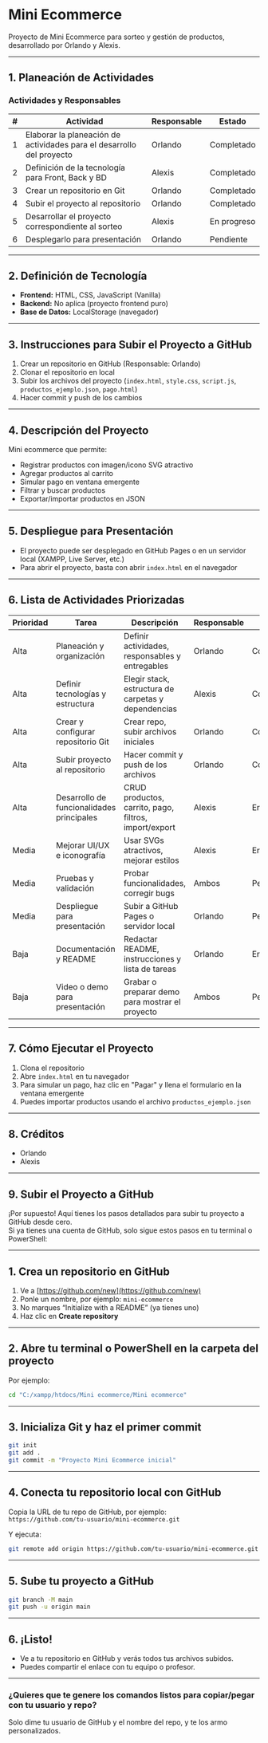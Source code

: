 # Mini Ecommerce

Proyecto de Mini Ecommerce para sorteo y gestión de productos, desarrollado por Orlando y Alexis.

---

## 1. Planeación de Actividades

### Actividades y Responsables

| # | Actividad                                                                 | Responsable | Estado     |
|---|--------------------------------------------------------------------------|-------------|------------|
| 1 | Elaborar la planeación de actividades para el desarrollo del proyecto    | Orlando     | Completado |
| 2 | Definición de la tecnología para Front, Back y BD                        | Alexis      | Completado |
| 3 | Crear un repositorio en Git                                              | Orlando     | Completado |
| 4 | Subir el proyecto al repositorio                                         | Orlando     | Completado |
| 5 | Desarrollar el proyecto correspondiente al sorteo                        | Alexis      | En progreso|
| 6 | Desplegarlo para presentación                                            | Orlando     | Pendiente  |

---

## 2. Definición de Tecnología

- **Frontend:** HTML, CSS, JavaScript (Vanilla)
- **Backend:** No aplica (proyecto frontend puro)
- **Base de Datos:** LocalStorage (navegador)

---

## 3. Instrucciones para Subir el Proyecto a GitHub

1. Crear un repositorio en GitHub (Responsable: Orlando)
2. Clonar el repositorio en local
3. Subir los archivos del proyecto (`index.html`, `style.css`, `script.js`, `productos_ejemplo.json`, `pago.html`)
4. Hacer commit y push de los cambios

---

## 4. Descripción del Proyecto

Mini ecommerce que permite:
- Registrar productos con imagen/icono SVG atractivo
- Agregar productos al carrito
- Simular pago en ventana emergente
- Filtrar y buscar productos
- Exportar/importar productos en JSON

---

## 5. Despliegue para Presentación

- El proyecto puede ser desplegado en GitHub Pages o en un servidor local (XAMPP, Live Server, etc.)
- Para abrir el proyecto, basta con abrir `index.html` en el navegador

---

## 6. Lista de Actividades Priorizadas

| Prioridad | Tarea                                                        | Descripción                                                      | Responsable | Estado      |
|-----------|--------------------------------------------------------------|------------------------------------------------------------------|-------------|-------------|
| Alta      | Planeación y organización                                    | Definir actividades, responsables y entregables                  | Orlando     | Completado  |
| Alta      | Definir tecnologías y estructura                             | Elegir stack, estructura de carpetas y dependencias              | Alexis      | Completado  |
| Alta      | Crear y configurar repositorio Git                           | Crear repo, subir archivos iniciales                             | Orlando     | Completado  |
| Alta      | Subir proyecto al repositorio                                | Hacer commit y push de los archivos                              | Orlando     | Completado  |
| Alta      | Desarrollo de funcionalidades principales                    | CRUD productos, carrito, pago, filtros, import/export            | Alexis      | En progreso |
| Media     | Mejorar UI/UX e iconografía                                 | Usar SVGs atractivos, mejorar estilos                            | Alexis      | En progreso |
| Media     | Pruebas y validación                                         | Probar funcionalidades, corregir bugs                            | Ambos       | Pendiente   |
| Media     | Despliegue para presentación                                 | Subir a GitHub Pages o servidor local                            | Orlando     | Pendiente   |
| Baja      | Documentación y README                                       | Redactar README, instrucciones y lista de tareas                 | Orlando     | En progreso |
| Baja      | Video o demo para presentación                               | Grabar o preparar demo para mostrar el proyecto                  | Ambos       | Pendiente   |

---

## 7. Cómo Ejecutar el Proyecto

1. Clona el repositorio
2. Abre `index.html` en tu navegador
3. Para simular un pago, haz clic en "Pagar" y llena el formulario en la ventana emergente
4. Puedes importar productos usando el archivo `productos_ejemplo.json`

---

## 8. Créditos

- Orlando
- Alexis 

---

## 9. Subir el Proyecto a GitHub

¡Por supuesto! Aquí tienes los pasos detallados para subir tu proyecto a GitHub desde cero.  
Si ya tienes una cuenta de GitHub, solo sigue estos pasos en tu terminal o PowerShell:

---

## 1. Crea un repositorio en GitHub

1. Ve a [https://github.com/new](https://github.com/new)
2. Ponle un nombre, por ejemplo: `mini-ecommerce`
3. No marques “Initialize with a README” (ya tienes uno)
4. Haz clic en **Create repository**

---

## 2. Abre tu terminal o PowerShell en la carpeta del proyecto

Por ejemplo:
```sh
cd "C:/xampp/htdocs/Mini ecommerce/Mini ecommerce"
```

---

## 3. Inicializa Git y haz el primer commit

```sh
git init
git add .
git commit -m "Proyecto Mini Ecommerce inicial"
```

---

## 4. Conecta tu repositorio local con GitHub

Copia la URL de tu repo de GitHub, por ejemplo:  
`https://github.com/tu-usuario/mini-ecommerce.git`

Y ejecuta:

```sh
git remote add origin https://github.com/tu-usuario/mini-ecommerce.git
```

---

## 5. Sube tu proyecto a GitHub

```sh
git branch -M main
git push -u origin main
```

---

## 6. ¡Listo!

- Ve a tu repositorio en GitHub y verás todos tus archivos subidos.
- Puedes compartir el enlace con tu equipo o profesor.

---

### ¿Quieres que te genere los comandos listos para copiar/pegar con tu usuario y repo?  
Solo dime tu usuario de GitHub y el nombre del repo, y te los armo personalizados. 